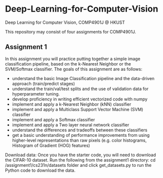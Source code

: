# Deep-Learning-for-Computer-Vision
Deep Learning for Computer Vision, COMP4901J @ HKUST

This repository may consist of four assignments for COMP4901J.

## Assignment 1
In this assignment you will practice putting together a simple image classification pipeline, based on the k-Nearest Neighbor or the SVM/Softmax classifier. The goals of this assignment are as follows:

- understand the basic Image Classification pipeline and the data-driven approach (train/predict stages)
- understand the train/val/test splits and the use of validation data for hyperparameter tuning.
- develop proficiency in writing efficient vectorized code with numpy
- implement and apply a k-Nearest Neighbor (kNN) classifier
- implement and apply a Multiclass Support Vector Machine (SVM) classifier
- implement and apply a Softmax classifier
- implement and apply a Two layer neural network classifier
- understand the differences and tradeoffs between these classifiers
- get a basic understanding of performance improvements from using higher-level representations than raw pixels (e.g. color histograms, Histogram of Gradient (HOG) features)

Download data: Once you have the starter code, you will need to download the CIFAR-10 dataset. Run the following from the assignment1 directory: cd /assignment1/cs231n/datasets folder and click get_datasets.py to run the Python code to download the data.